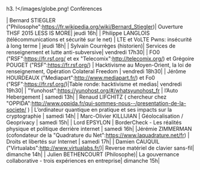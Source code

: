 h3. !</images/globe.png! Conférences 

| Bernard STIEGLER ("Philosophe":https://fr.wikipedia.org/wiki/Bernard_Stiegler)| Ouverture THSF 2015 LESS IS MORE| jeudi 16h|
| Philippe LANGLOIS (télécommunications et sécurité sur le net) | LTE et VoLTE Pwns: insécurité à long terme | jeudi 18h|
| Sylvain Courrèges (historien)| Services de renseignement et lutte anti-subversive| vendredi 17h30|
| FO0 ("RSF":https://fr.rsf.org/ et ex "Telecomix":http://telecomix.org/) et Grégoire POUGET ("RSF":https://fr.rsf.org/) | Hacktivisme au Moyen-Orient, la loi de renseignement, Opération Colateral Freedom | vendredi 18h30|
| Jérôme HOURDEAUX ("Mediapart":http://www.mediapart.fr/) et Fo0 ("RSF":https://fr.rsf.org/)|Table ronde: hacktivisme et medias| vendredi 19h30|
| "Yunohost":https://yunohost.org/#/whatsyunohost_fr | l’Auto Hebergement | samedi 13h|
| Renaud LIFCHITZ ( chercheur chez "OPPIDA":http://www.oppida.fr/qui-sommes-nous--/presentation-de-la-societe/ )  | L’ordinateur quantique en pratique et ses impacts sur la cryptographie | samedi 14h|
| Marc-Olivier KILLIJIAN | Géolocalisation / Geoprivacy | samedi 15h|
| Lord EPSYLON | BorderCheck - Les réalités physique et politique derrière internet | samedi 16h|
|Jérémie ZIMMERMAN (cofondateur de la "Quadrature du Net":https://www.laquadrature.net/fr) | Droits et libertés sur Internet | samedi 17h|
| Damien CAUQUIL ("Virtualabs":http://www.virtualabs.fr/)| Reverse matériel de clavier sans-fil| dimanche 14h|
| Julien BETHENCOURT (Philosophe)| La gouvernance collaborative - trois expériences en entreprise| dimanche 15h|
